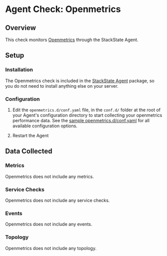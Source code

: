 # Agent Check: Openmetrics

## Overview

This check monitors [Openmetrics][1] through the StackState Agent.

## Setup

### Installation

The Openmetrics check is included in the [StackState Agent][2] package, so you do not
need to install anything else on your server.

### Configuration

1. Edit the `openmetrics.d/conf.yaml` file, in the `conf.d/` folder at the root of your
   Agent's configuration directory to start collecting your openmetrics performance data.
   See the [sample openmetrics.d/conf.yaml][2] for all available configuration options.

2. Restart the Agent

## Data Collected

### Metrics

Openmetrics does not include any metrics.

### Service Checks

Openmetrics does not include any service checks.

### Events

Openmetrics does not include any events.

### Topology

Openmetrics does not include any topology.

[1]: **LINK_TO_INTEGERATION_SITE**
[2]: https://github.com/StackVista/stackstate-agent-integrations/blob/master/openmetrics/stackstate_checks/openmetrics/data/conf.yaml.example

